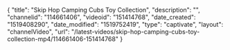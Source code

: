 {
    "title": "Skip Hop Camping Cubs Toy Collection",
    "description": "",
    "channelid": "114661406",
    "videoid": "151414768",
    "date_created": "1519408290",
    "date_modified": "1519752419",
    "type": "captivate",
    "layout": "channelVideo",
    "url": "\/latest-videos\/skip-hop-camping-cubs-toy-collection-mp4\/114661406-151414768"
}